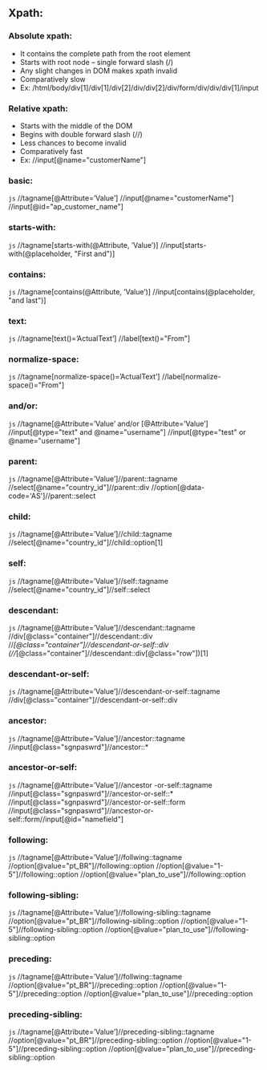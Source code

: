 ## Xpath:

### Absolute xpath:
 - It contains the complete path from the root element 
 - Starts with root node – single forward slash (/)
 - Any slight changes in DOM makes xpath invalid 
 - Comparatively slow
 - Ex: /html/body/div[1]/div[1]/div[2]/div/div[2]/div/form/div/div/div[1]/input


### Relative xpath:
- Starts with the middle of the DOM
- Begins with double forward slash (//)
- Less chances to become invalid
- Comparatively fast
- Ex: //input[@name="customerName"]


### basic:  
```js```
    //tagname[@Attribute=’Value’]
    //input[@name="customerName"]
    //input[@id="ap_customer_name"]


### starts-with:  
```js```
    //tagname[starts-with(@Attribute, ’Value’)]
    //input[starts-with(@placeholder, "First and")]


### contains:  
```js```
    //tagname[contains(@Attribute, ’Value’)]
    //input[contains(@placeholder, "and last")]


### text:  
```js```
    //tagname[text()=’ActualText’]
    //label[text()="From"]


### normalize-space:  
```js```
    //tagname[normalize-space()=’ActualText’]
    //label[normalize-space()="From"]


### and/or:  
```js```
    //tagname[@Attribute=’Value’ and/or [@Attribute=’Value’]
    //input[@type="text" and @name="username"]
    //input[@type="test" or @name="username"]


### parent:  
```js```
    //tagname[@Attribute=’Value’]//parent::tagname
    //select[@name="country_id"]//parent::div
    //option[@data-code='AS']//parent::select


### child:  
```js```
    //tagname[@Attribute=’Value’]//child::tagname
    //select[@name="country_id"]//child::option[1]


### self:  
```js```
    //tagname[@Attribute=’Value’]//self::tagname
    //select[@name="country_id"]//self::select


### descendant:  
```js```
    //tagname[@Attribute=’Value’]//descendant::tagname
    //div[@class="container"]//descendant::div
    //*[@class="container"]//descendant-or-self::div
    (//*[@class="container"]//descendant::div[@class="row"])[1]


### descendant-or-self:  
```js```
    //tagname[@Attribute=’Value’]//descendant-or-self::tagname
    //div[@class="container"]//descendant-or-self::div


### ancestor:  
```js```
    //tagname[@Attribute=’Value’]//ancestor::tagname
    //input[@class="sgnpaswrd"]//ancestor::*


### ancestor-or-self:  
```js``` 
    //tagname[@Attribute=’Value’]//ancestor -or-self::tagname
    //input[@class="sgnpaswrd"]//ancestor-or-self::*
    //input[@class="sgnpaswrd"]//ancestor-or-self::form
    //input[@class="sgnpaswrd"]//ancestor-or-self::form//input[@id="namefield"]


### following:  
```js```
    //tagname[@Attribute=’Value’]//follwing::tagname
    //option[@value="pt_BR"]//following::option
    //option[@value="1-5"]//following::option
    //option[@value="plan_to_use"]//following::option


### following-sibling:  
```js```
    //tagname[@Attribute=’Value’]//following-sibling::tagname
    //option[@value="pt_BR"]//following-sibling::option
    //option[@value="1-5"]//following-sibling::option
    //option[@value="plan_to_use"]//following-sibling::option


### preceding:  
```js```
    //tagname[@Attribute=’Value’]//follwing::tagname
    //option[@value="pt_BR"]//preceding::option
    //option[@value="1-5"]//preceding::option
    //option[@value="plan_to_use"]//preceding::option


### preceding-sibling:  
``````js``````
    //tagname[@Attribute=’Value’]//preceding-sibling::tagname
    //option[@value="pt_BR"]//preceding-sibling::option
    //option[@value="1-5"]//preceding-sibling::option
    //option[@value="plan_to_use"]//preceding-sibling::option

